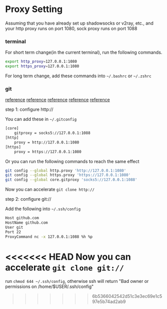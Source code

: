 # Proxy Setting

Assuming that you have already set up shadowsocks or v2ray, etc., and your http proxy runs on port 1080, sock proxy runs on port 1088



### terminal

For short term change(in the current terminal), run the following commands.

```bash
export http_proxy=127.0.0.1:1080
export https_proxy=127.0.0.1:1080
```

For long term change, add these commands into ``~/.bashrc`` or ``~/.zshrc``



### git

[reference](https://segmentfault.com/q/1010000000118837) [reference](https://segmentfault.com/a/1190000018813121) [reference](https://gist.github.com/laispace/666dd7b27e9116faece6) [reference](https://gist.github.com/fearblackcat/850c6e027d5a03017c44daaa6a7ffc30) [reference](https://www.v2ex.com/t/332816)

step 1: configure http://

You can add these in ``~/.gitconfig``

```bash
[core]
	gitproxy = socks5://127.0.0.1:1088
[http]
	proxy = http://127.0.0.1:1080
[https]
	proxy = https://127.0.0.1:1080
```

Or you can run the following commands to reach the same effect

```bash
git config --global http.proxy 'http://127.0.0.1:1080'
git config --global https.proxy 'https://127.0.0.1:1080'
git config --global core.gitproxy 'socks5://127.0.0.1:1088'
```

Now you can accelerate ``git clone http://``



step 2: configure git://

Add the following into ``~/.ssh/config``

```bash
Host github.com
HostName github.com
User git
Port 22
ProxyCommand nc -x 127.0.0.1:1088 %h %p
```

<<<<<<< HEAD
Now you can accelerate ``git clone git://``
=======
run ``chmod 644 ~/.ssh/config``, otherwise ssh will return "Bad owner or permissions on /home/$USER/.ssh/config"
>>>>>>> 6b5366042542d51c3e3ec69e1c597e5b74ad2ab9
